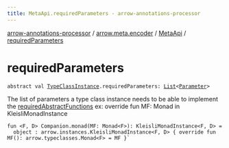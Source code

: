```yaml
---
title: MetaApi.requiredParameters - arrow-annotations-processor
---
```


[arrow-annotations-processor](../../index.html) / [arrow.meta.encoder](../index.html) / [MetaApi](index.html) / [requiredParameters](./required-parameters.html)

# requiredParameters

`abstract val `[`TypeClassInstance`](../-type-class-instance/index.html)`.requiredParameters: `[`List`](https://kotlinlang.org/api/latest/jvm/stdlib/kotlin.collections/-list/index.html)`<`[`Parameter`](../../arrow.meta.ast/-parameter/index.html)`>`

The list of parameters a type class instance needs to be able to implement
the [requiredAbstractFunctions](required-abstract-functions.html)
ex: override fun MF: Monad in KleisliMonadInstance

```
fun <F, D> Companion.monad(MF: Monad<F>): KleisliMonadInstance<F, D> =
  object : arrow.instances.KleisliMonadInstance<F, D> { override fun MF(): arrow.typeclasses.Monad<F> = MF }`
```

